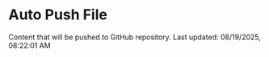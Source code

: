 # Auto Push File

Content that will be pushed to GitHub repository.
Last updated: 08/19/2025, 08:22:01 AM